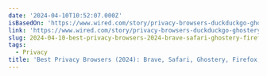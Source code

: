 ```yaml
---
date: '2024-04-10T10:52:07.000Z'
isBasedOn: 'https://www.wired.com/story/privacy-browsers-duckduckgo-ghostery-brave/'
link: 'https://www.wired.com/story/privacy-browsers-duckduckgo-ghostery-brave/'
slug: 2024-04-10-best-privacy-browsers-2024-brave-safari-ghostery-firefox-duckduckgo
tags:
  - Privacy
title: 'Best Privacy Browsers (2024): Brave, Safari, Ghostery, Firefox, DuckDuckGo '
---
```


